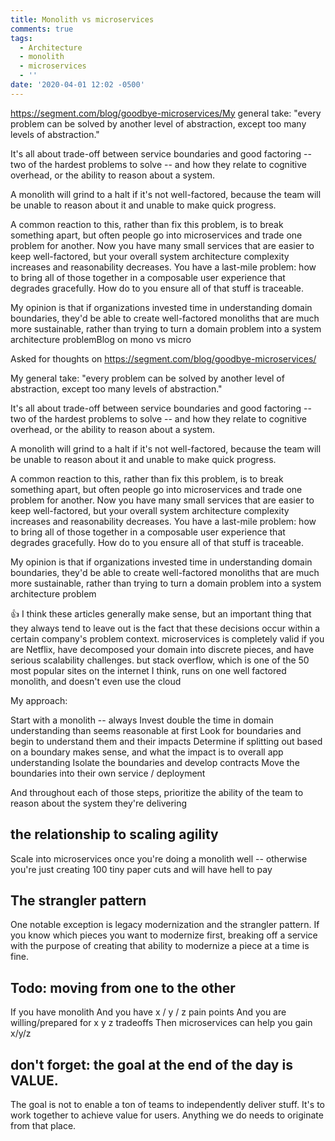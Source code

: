 ```yaml
---
title: Monolith vs microservices
comments: true
tags:
  - Architecture
  - monolith
  - microservices
  - ''
date: '2020-04-01 12:02 -0500'
---
```

https://segment.com/blog/goodbye-microservices/My general take: "every problem can be solved by another level of abstraction, except too many levels of abstraction."

It's all about trade-off between service boundaries and good factoring -- two of the hardest problems to solve -- and how they relate to cognitive overhead, or the ability to reason about a system.

A monolith will grind to a halt if it's not well-factored, because the team will be unable to reason about it and unable to make quick progress.

A common reaction to this, rather than fix this problem, is to break something apart, but often people go into microservices and trade one problem for another. Now you have many small services that are easier to keep well-factored, but your overall system architecture complexity increases and reasonability decreases. You have a last-mile problem: how to bring all of those together in a composable user experience that degrades gracefully. How do to you ensure all of that stuff is traceable.

My opinion is that if organizations invested time in understanding domain boundaries, they'd be able to create well-factored monoliths that are much more sustainable, rather than trying to turn a domain problem into a system architecture problemBlog on mono vs micro

Asked for thoughts on https://segment.com/blog/goodbye-microservices/

My general take: "every problem can be solved by another level of abstraction, except too many levels of abstraction."

It's all about trade-off between service boundaries and good factoring -- two of the hardest problems to solve -- and how they relate to cognitive overhead, or the ability to reason about a system.

A monolith will grind to a halt if it's not well-factored, because the team will be unable to reason about it and unable to make quick progress.

A common reaction to this, rather than fix this problem, is to break something apart, but often people go into microservices and trade one problem for another. Now you have many small services that are easier to keep well-factored, but your overall system architecture complexity increases and reasonability decreases. You have a last-mile problem: how to bring all of those together in a composable user experience that degrades gracefully. How do to you ensure all of that stuff is traceable.

My opinion is that if organizations invested time in understanding domain boundaries, they'd be able to create well-factored monoliths that are much more sustainable, rather than trying to turn a domain problem into a system architecture problem

:+1: I think these articles generally make sense, but an important thing that they always tend to leave out is the fact that these decisions occur within a certain company's problem context.  microservices is completely valid if you are Netflix, have decomposed your domain into discrete pieces, and have serious scalability challenges. but stack overflow, which is one of the 50 most popular sites on the internet I think, runs on one well factored monolith, and doesn't even use the cloud

My approach:

 Start with a monolith -- always 
 Invest double the time in domain understanding than seems reasonable at first
 Look for boundaries and begin to understand them and their impacts
 Determine if splitting out based on a boundary makes sense, and what the impact is to overall app understanding
 Isolate the boundaries and develop contracts 
 Move the boundaries into their own service / deployment 

And throughout each of those steps, prioritize the ability of the team to reason about the system they're delivering

## the relationship to scaling agility

Scale into microservices once you're doing a monolith well -- otherwise you're just creating 100 tiny paper cuts and will have hell to pay

## The strangler pattern

One notable exception is legacy modernization and the strangler pattern. If you know which pieces you want to modernize first, breaking off a service with the purpose of creating that ability to modernize a piece at a time is fine.

## Todo: moving from one to the other

If you have monolith
And you have x / y / z pain points
And you are willing/prepared for x y z tradeoffs 
Then microservices can help you gain x/y/z

## don't forget: the goal at the end of the day is VALUE.

The goal is not to enable a ton of teams to independently deliver stuff. It's to work together to achieve value for users. Anything we do needs to originate from that place.
